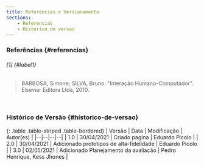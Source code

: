 ```yaml
---
title: Referências e Versionamento
sections:
    - Referencias
    - Historico de versao
---
```


### Referências {#referencias}
###### [1] {#label1}
> BARBOSA, Simone; SILVA, Bruno. "Interação Humano-Computador". Elsevier Editora Ltda, 2010.
<br>

### Histórico de Versão {#historico-de-versao}

<div class="table-responsive">

{: .table .table-striped .table-bordered}
| Versão | Data | Modificação | Autor(es) |
|--|--|--|--|
| 1.0 | 30/04/2021 | Criado pagina | Eduardo Picolo |
| 2.0 | 30/04/2021 | Adicionado prototipos de alta-fidelidade | Eduardo Picolo |
| 3.0 | 02/05/2021 | Adicionado Planejamento da avaliação | Pedro Henrique, Kess Jhones |

</div>
